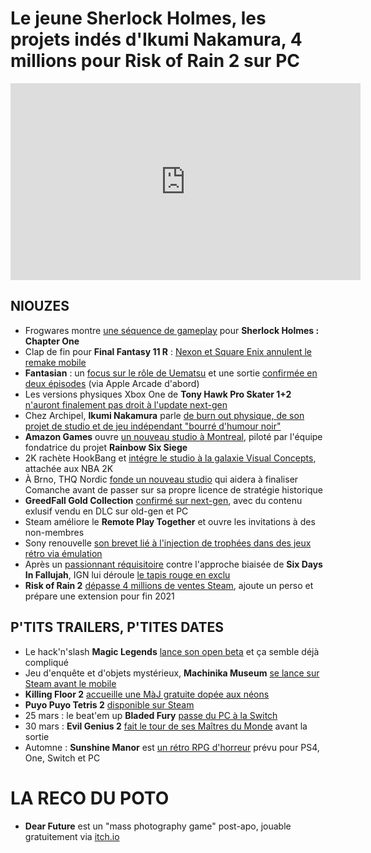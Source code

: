 # Le jeune Sherlock Holmes, les projets indés d'Ikumi Nakamura, 4 millions pour Risk of Rain 2 sur PC

<iframe width="560" height="315" src="https://www.youtube.com/embed/tbjui8HjQcg" frameborder="0" allow="accelerometer; autoplay; clipboard-write; encrypted-media; gyroscope; picture-in-picture" allowfullscreen></iframe> 

## NIOUZES

- Frogwares montre [une séquence de gameplay](https://www.youtube.com/watch?v=jx4xSpY1-FA) pour **Sherlock Holmes : Chapter One**
- Clap de fin pour **Final Fantasy 11 R** : [Nexon et Square Enix annulent le remake mobile](https://www.gamekult.com/actualite/square-enix-et-nexon-renoncent-au-reboot-mobile-de-final-fantasy-11-3050837355.html)
- **Fantasian** : un [focus sur le rôle de Uematsu](https://www.youtube.com/watch?v=BJR1wua8OJs) et une sortie [confirmée en deux épisodes](https://www.gamekult.com/actualite/fantasian-le-travail-de-nobuo-uematsu-a-l-honneur-3050837375.html) (via Apple Arcade d'abord)
- Les versions physiques Xbox One de **Tony Hawk Pro Skater 1+2** [n'auront finalement pas droit à l'update next-gen](https://www.thegamer.com/tony-hawk-xbox-one-disc-upgrade/)
- Chez Archipel, **Ikumi Nakamura** parle [de burn out physique, de son projet de studio et de jeu indépendant "bourré d'humour noir"](https://www.youtube.com/watch?v=EoSw4w2XluU)
- **Amazon Games** ouvre [un nouveau studio à Montreal](https://www.theverge.com/2021/3/23/22346484/amazon-games-montreal-studio-announced-rainbox-six-siege-developers), piloté par l'équipe fondatrice du projet **Rainbow Six Siege**
- 2K rachète HookBang et [intégre le studio à la galaxie Visual Concepts](https://www.gamekult.com/actualite/2k-achete-un-studio-et-le-renomme-visual-concepts-austin-3050837357.html), attachée aux NBA 2K
- À Brno, THQ Nordic [fonde un nouveau studio](https://www.gematsu.com/2021/03/thq-nordic-establishes-czech-republic-based-ashborne-games-developing-new-historical-strategy-rpg-ip) qui aidera à finaliser Comanche avant de passer sur sa propre licence de stratégie historique
- **GreedFall Gold Collection** [confirmé sur next-gen](https://www.gematsu.com/2020/11/greedfall-coming-to-ps5-xbox-series-with-additional-content), avec du contenu exlusif vendu en DLC sur old-gen et PC
- Steam améliore le **Remote Play Together** et ouvre les invitations à des non-membres
- Sony renouvelle [son brevet lié à l'injection de trophées dans des jeux rétro via émulation](https://mp1st.com/news/sony-patents-awarding-trophies-via-emulation-for-older-games)
- Après un [passionnant réquisitoire](https://www.ign.com/articles/six-days-in-fallujah-is-complicated-and-painful-for-those-connected-to-the-real-events) contre l'approche biaisée de **Six Days In Fallujah**, IGN lui déroule [le tapis rouge en exclu](https://twitter.com/tha_rami/status/1374448997876736011)
- **Risk of Rain 2** [dépasse 4 millions de ventes Steam](https://www.gamekult.com/actualite/risk-of-rain-2-depasse-les-4-millions-de-ventes-sur-steam-3050837383.html), ajoute un perso et prépare une extension pour fin 2021

## P'TITS TRAILERS, P'TITES DATES

- Le hack'n'slash **Magic Legends** [lance son open beta](https://www.youtube.com/watch?v=N-6kvEpzXD0) et ça semble déjà compliqué
- Jeu d'enquête et d'objets mystérieux, **Machinika Museum** [se lance sur Steam avant le mobile](https://www.youtube.com/watch?v=-Qv4TphAIJw)
- **Killing Floor 2** [accueille une MàJ gratuite dopée aux néons](https://www.youtube.com/watch?v=TbivqHVDzVQ)
- **Puyo Puyo Tetris 2** [disponible sur Steam](https://www.youtube.com/watch?v=30pjFGa9GA8)
- 25 mars : le beat'em up **Bladed Fury** [passe du PC à la Switch](https://www.youtube.com/watch?v=7tgXfiyItUA)
- 30 mars : **Evil Genius 2** [fait le tour de ses Maîtres du Monde](https://www.youtube.com/watch?v=4as2By4mU0o) avant la sortie
- Automne : **Sunshine Manor** est [un rétro  RPG d'horreur](https://www.youtube.com/watch?v=Ox2NSX-CcCc) prévu pour PS4, One, Switch et PC

# LA RECO DU POTO

- **Dear Future** est un "mass photography game" post-apo, jouable gratuitement via [itch.io](https://dearfuture.itch.io/dear-future)

